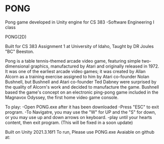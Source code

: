 # PONG
Pong game developed in Unity engine for CS 383 -Software Engineering I class


PONG(2D)

Built for CS 383 Assignment 1 at University of Idaho, Taught by DR Joules "BC" Beeston.

Pong is a table tennis-themed arcade video game, featuring simple two-dimensional graphics, manufactured by Atari
 and originally released in 1972. It was one of the earliest arcade video games; it was created by 
Allan Alcorn as a training exercise assigned to him by Atari co-founder Nolan Bushnell, but Bushnell and Atari
 co-founder Ted Dabney were surprised by the quality of Alcorn's work and decided to manufacture the game.
 Bushnell based the game's concept on an electronic ping-pong game included in the Magnavox Odyssey, the first 
home video game console.

To play: 
-Open PONG.exe after it has been downloaded
-Press "ESC" to exit program.
-To Navigatre, you may use the "W" for UP and the "S" for down, or you may use up and down arrows on keyboard.
-play until your hearts content, then exit program. (This will be fixed in a soon update) 

Built on Unity 2021.3.16f1
To run, Please use PONG.exe
Avaiable on github at:
